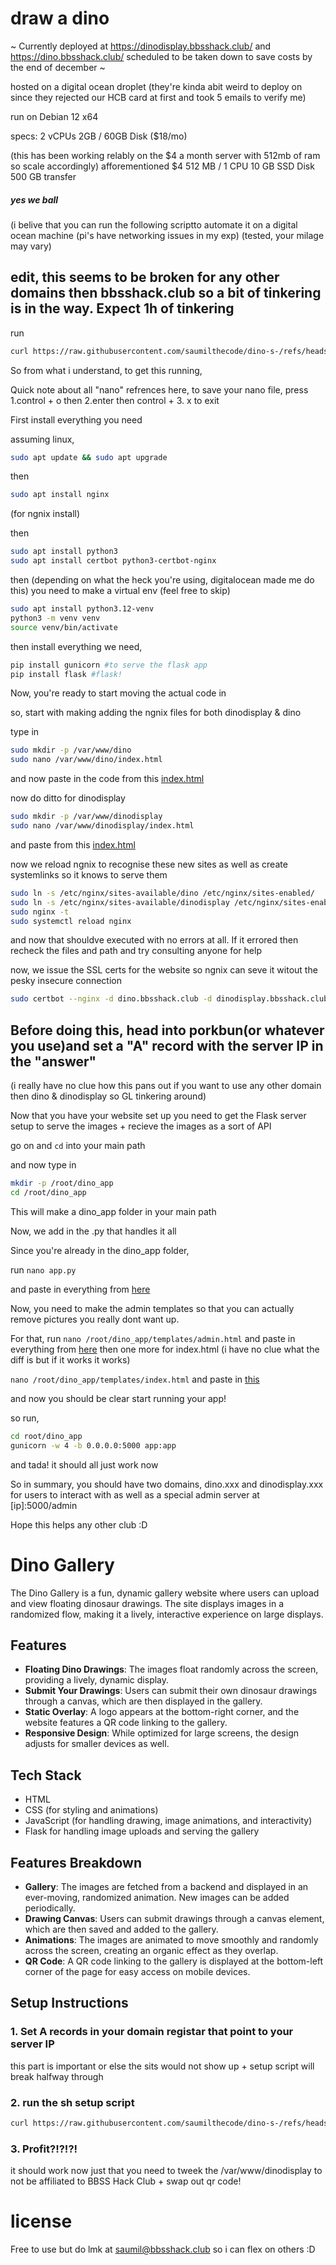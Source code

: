 # draw a dino

~ Currently deployed at https://dinodisplay.bbsshack.club/ and https://dino.bbsshack.club/ scheduled to be taken down to save costs by the end of december ~


hosted on a digital ocean droplet
(they're kinda abit weird to deploy on since they rejected our HCB card at first and took 5 emails to verify me)

run on  Debian 12 x64

specs:
2 vCPUs
2GB / 60GB Disk
($18/mo)

(this has been working relably on the $4 a month server with 512mb of ram so scale accordingly)
afforementioned $4
512 MB / 1 CPU
10 GB SSD Disk
500 GB transfer

 ##### yes we ball

(i belive that you can run the following scriptto automate it on a digital ocean machine (pi's have networking issues in my exp) (tested, your milage may vary)

## edit, this seems to be broken for any other domains then bbsshack.club so a bit of tinkering is in the way. Expect 1h of tinkering
run 
```bash
curl https://raw.githubusercontent.com/saumilthecode/dino-s-/refs/heads/main/dino_setup.sh | bash
```

So from what i understand, to get this running, 

Quick note about all "nano" refrences here, to save your nano file, press 
1.control + o then 
2.enter then control + 
3. x to exit

First install everything you need

assuming linux,

```bash
sudo apt update && sudo apt upgrade
```

then 
```bash
sudo apt install nginx
``` 
(for ngnix install)

then 
```bash
sudo apt install python3
sudo apt install certbot python3-certbot-nginx

```

then (depending on what the heck you're using, digitalocean made me do this)
you need to make a virtual env (feel free to skip)

```bash
sudo apt install python3.12-venv
python3 -m venv venv
source venv/bin/activate
```
then install everything we need,

```bash
pip install gunicorn #to serve the flask app
pip install flask #flask!
```

Now, you're ready to start moving the actual code in

so, start with making adding the ngnix files for both dinodisplay & dino

type in 
```bash
sudo mkdir -p /var/www/dino
sudo nano /var/www/dino/index.html
```
and now paste in the code from this [index.html](https://github.com/saumilthecode/dino-s-/blob/main/var/www/dino/index.html)

now do ditto for dinodisplay

```bash
sudo mkdir -p /var/www/dinodisplay
sudo nano /var/www/dinodisplay/index.html
```
and paste from this [index.html](https://github.com/saumilthecode/dino-s-/blob/main/var/www/dinodisplay/index.html)


now we reload ngnix to recognise these new sites as well as create systemlinks so it knows to serve them

```bash
sudo ln -s /etc/nginx/sites-available/dino /etc/nginx/sites-enabled/
sudo ln -s /etc/nginx/sites-available/dinodisplay /etc/nginx/sites-enabled/
sudo nginx -t
sudo systemctl reload nginx
```

and now that shouldve executed with no errors at all. If it errored then recheck the files and path and try consulting anyone for help

now, we issue the SSL certs for the website so ngnix can seve it witout the pesky insecure connection

```bash
sudo certbot --nginx -d dino.bbsshack.club -d dinodisplay.bbsshack.club
```
## Before doing this, head into porkbun(or whatever you use)and set a "A" record with the server IP in the "answer" 
(i really have no clue how this pans out if you want to use any other domain then dino & dinodisplay so GL tinkering around)

Now that you have your website set up you need to get the Flask server setup to serve the images + recieve the images as a sort of API

go on and `cd` into your main path

and now type in 
```bash
mkdir -p /root/dino_app
cd /root/dino_app
```

This will make a dino_app folder in your main path 

Now, we add in the .py that handles it all 

Since you're already in the dino_app folder,

run `nano app.py`

and paste in everything from [here](https://github.com/saumilthecode/dino-s-/blob/main/dino_app/app.py)

Now, you need to make the admin templates so that you can actually remove pictures you really dont want up.

For that, run `nano /root/dino_app/templates/admin.html` and paste in everything from [here](https://github.com/saumilthecode/dino-s-/blob/main/dino_app/templates/admin.html)
then one more for index.html (i have no clue what the diff is but if it works it works)

`nano /root/dino_app/templates/index.html` and paste in [this](https://github.com/saumilthecode/dino-s-/blob/main/dino_app/templates/index.html)

and now you should be clear start running your app!

so run,
```bash
cd root/dino_app
gunicorn -w 4 -b 0.0.0.0:5000 app:app
```

and tada! it should all just work now

So in summary, you should have two domains, dino.xxx and dinodisplay.xxx for users to interact with as well as a special admin server at [ip]:5000/admin

Hope this helps any other club :D



















# Dino Gallery

The Dino Gallery is a fun, dynamic gallery website where users can upload and view floating dinosaur drawings. The site displays images in a randomized flow, making it a lively, interactive experience on large displays.

## Features
- **Floating Dino Drawings**: The images float randomly across the screen, providing a lively, dynamic display.
- **Submit Your Drawings**: Users can submit their own dinosaur drawings through a canvas, which are then displayed in the gallery.
- **Static Overlay**: A logo appears at the bottom-right corner, and the website features a QR code linking to the gallery.
- **Responsive Design**: While optimized for large screens, the design adjusts for smaller devices as well.

## Tech Stack
- HTML
- CSS (for styling and animations)
- JavaScript (for handling drawing, image animations, and interactivity)
- Flask for handling image uploads and serving the gallery

## Features Breakdown
- **Gallery**: The images are fetched from a backend and displayed in an ever-moving, randomized animation. New images can be added periodically.
- **Drawing Canvas**: Users can submit drawings through a canvas element, which are then saved and added to the gallery.
- **Animations**: The images are animated to move smoothly and randomly across the screen, creating an organic effect as they overlap.
- **QR Code**: A QR code linking to the gallery is displayed at the bottom-left corner of the page for easy access on mobile devices.

## Setup Instructions

### 1. Set A records in your domain registar that point to your server IP
this part is important or else the sits would not show up + setup script will break halfway through

### 2. run the sh setup script

```bash
curl https://raw.githubusercontent.com/saumilthecode/dino-s-/refs/heads/main/dino_setup.sh | bash
```

### 3. Profit?!?!?!
it should work now just that you need to tweek the /var/www/dinodisplay to not be affiliated to BBSS Hack Club + swap out qr code!

# license 
Free to use but do lmk at saumil@bbsshack.club so i can flex on others :D

